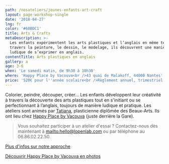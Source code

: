 ```yaml
---
path: /nosateliers/jeunes-enfants-art-craft
layout: page-workshop-single
date: '2018-04-27'
lng: fr
color: '#60BDC1'
title: Arts & Crafts
metaDescription: >-
  Les enfants expérimentent les arts plastiques et l’anglais en même temps. A
  travers la peinture, le dessin, le modelage, ils découvrent une manière plus
  ludique de s’exprimer en anglais. 
contentTitle: Arts plastiques en anglais
gallery: a
age: 3-6
when: 'Le samedi matin, de 9h30 à 10h30'
where: 'Happy Place by Vacouva<br />43 quai de Malakoff, 44000 Nantes'
price: '520€ pour l''année scolaire<br />Règlement annuel, trimestriel ou mensuel'
---
```

Colorier, peindre, découper, créer… Les enfants développent leur créativité à travers la découverte des arts plastiques tout en s'initiant ou se perfectionnant à l’anglais, toujours de manière ludique et pratique. Les ateliers sont animés par [Tatiana](/lequipe#team), plasticienne diplômée des Beaux-Arts. Ils ont lieu chez [Happy Place by Vacouva](https://www.google.fr/maps/place/Vacouva/@47.2147032,-1.5433222,17z/data=!4m13!1m7!3m6!1s0x4805eeb84753995d:0xb3771b6433584ec0!2s43+Quai+de+Malakoff,+44000+Nantes!3b1!8m2!3d47.2147032!4d-1.5411335!3m4!1s0x4805eeb8399276c5:0xe54ac076a5ce2080!8m2!3d47.2146419!4d-1.5411651) (juste derrière la Gare). 

> Vous souhaitez participer à un atelier d'essai ? Contactez-nous dès maintenant à <mailto:hello@lopenlab.com> ou par téléphone au 06.86.02.22.50.

[Plus d'infos sur notre approche](/pedagogie)

[Découvrir Happy Place by Vacouva en photos](/nosateliers/#vacouva)
